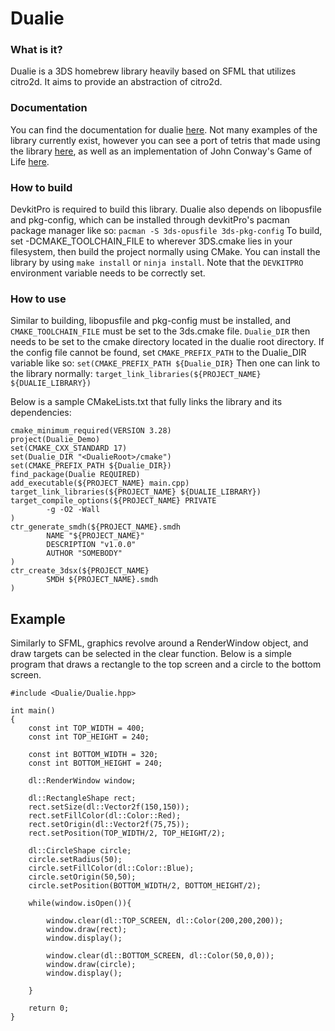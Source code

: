 # Dualie

### What is it?
Dualie is a 3DS homebrew library heavily based on SFML that utilizes citro2d. It aims to provide an abstraction of citro2d.

### Documentation
You can find the documentation for dualie [here](http://dogbonee.github.io/Dualie). Not many examples of the library currently exist,
however you can see a port of tetris that made using the library [here](https://github.com/Dogbonee/3DS_Tetritime), as well as an implementation
of John Conway's Game of Life [here](https://github.com/Dogbonee/GameOfLife_3DS).

### How to build
DevkitPro is required to build this library. Dualie also depends on libopusfile and pkg-config, which can be installed through devkitPro's pacman package manager like so: 
`pacman -S 3ds-opusfile 3ds-pkg-config` To build, set -DCMAKE_TOOLCHAIN_FILE to wherever 3DS.cmake lies in your filesystem,
then build the project normally using CMake. You can install the library by using `make install` or `ninja install`. Note that
the `DEVKITPRO` environment variable needs to be correctly set.

### How to use
Similar to building, libopusfile and pkg-config must be installed, and `CMAKE_TOOLCHAIN_FILE` must be set to the 3ds.cmake file. `Dualie_DIR` then needs to be set to the cmake directory 
located in the dualie root directory. If the config file cannot be found, set `CMAKE_PREFIX_PATH` to the Dualie_DIR variable like so: 
`set(CMAKE_PREFIX_PATH ${Dualie_DIR}` Then one can link to the library normally: `target_link_libraries(${PROJECT_NAME} ${DUALIE_LIBRARY})`  

Below is a sample CMakeLists.txt that fully links the library and its dependencies:

```
cmake_minimum_required(VERSION 3.28)
project(Dualie_Demo)
set(CMAKE_CXX_STANDARD 17)
set(Dualie_DIR "<DualieRoot>/cmake")
set(CMAKE_PREFIX_PATH ${Dualie_DIR})
find_package(Dualie REQUIRED)
add_executable(${PROJECT_NAME} main.cpp)
target_link_libraries(${PROJECT_NAME} ${DUALIE_LIBRARY})
target_compile_options(${PROJECT_NAME} PRIVATE
        -g -O2 -Wall
)
ctr_generate_smdh(${PROJECT_NAME}.smdh
        NAME "${PROJECT_NAME}"
        DESCRIPTION "v1.0.0"
        AUTHOR "SOMEBODY"
)
ctr_create_3dsx(${PROJECT_NAME}
        SMDH ${PROJECT_NAME}.smdh
)
```

## Example

Similarly to SFML, graphics revolve around a RenderWindow object, and draw targets can be selected in the clear function.
Below is a simple program that draws a rectangle to the top screen and a circle to the bottom screen. 

```
#include <Dualie/Dualie.hpp>

int main()
{
    const int TOP_WIDTH = 400;
    const int TOP_HEIGHT = 240;

    const int BOTTOM_WIDTH = 320;
    const int BOTTOM_HEIGHT = 240;

    dl::RenderWindow window;

    dl::RectangleShape rect;
    rect.setSize(dl::Vector2f(150,150));
    rect.setFillColor(dl::Color::Red);
    rect.setOrigin(dl::Vector2f(75,75));
    rect.setPosition(TOP_WIDTH/2, TOP_HEIGHT/2);

    dl::CircleShape circle;
    circle.setRadius(50);
    circle.setFillColor(dl::Color::Blue);
    circle.setOrigin(50,50);
    circle.setPosition(BOTTOM_WIDTH/2, BOTTOM_HEIGHT/2);

    while(window.isOpen()){

        window.clear(dl::TOP_SCREEN, dl::Color(200,200,200));
        window.draw(rect);
        window.display();

        window.clear(dl::BOTTOM_SCREEN, dl::Color(50,0,0));
        window.draw(circle);
        window.display();

    }

    return 0;
}
```

